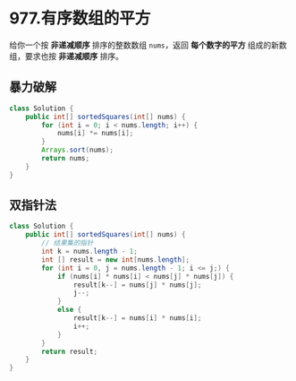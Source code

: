 # 977.有序数组的平方

给你一个按 **非递减顺序** 排序的整数数组 `nums`，返回 **每个数字的平方** 组成的新数组，要求也按 **非递减顺序** 排序。

## 暴力破解

```java
class Solution {
    public int[] sortedSquares(int[] nums) {
        for (int i = 0; i < nums.length; i++) {
            nums[i] *= nums[i];
        }
        Arrays.sort(nums);
        return nums;
    }
}
```

## 双指针法

```java
class Solution {
    public int[] sortedSquares(int[] nums) {
        // 结果集的指针
        int k = nums.length - 1;
        int [] result = new int[nums.length];
        for (int i = 0, j = nums.length - 1; i <= j;) {
            if (nums[i] * nums[i] < nums[j] * nums[j]) {
                result[k--] = nums[j] * nums[j];
                j--;
            }
            else {
                result[k--] = nums[i] * nums[i];
                i++;
            }
        }
        return result;
    }
}
```

